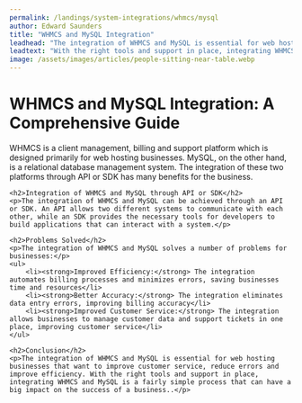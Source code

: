 ```yaml
---
permalink: /landings/system-integrations/whmcs/mysql
author: Edward Saunders
title: "WHMCS and MySQL Integration"
leadhead: "The integration of WHMCS and MySQL is essential for web hosting businesses that want to improve customer service, reduce errors and improve efficiency"
leadtext: "With the right tools and support in place, integrating WHMCS and MySQL is a fairly simple process that can have a big impact on the success of a business.."
image: /assets/images/articles/people-sitting-near-table.webp
---
```

<div class="arttext">	<h1>WHMCS and MySQL Integration: A Comprehensive Guide</h1>
	<p>WHMCS is a client management, billing and support platform which is designed primarily for web hosting businesses. MySQL, on the other hand, is a relational database management system. The integration of these two platforms through API or SDK has many benefits for the business.</p>
	
	<h2>Integration of WHMCS and MySQL through API or SDK</h2>
	<p>The integration of WHMCS and MySQL can be achieved through an API or SDK. An API allows two different systems to communicate with each other, while an SDK provides the necessary tools for developers to build applications that can interact with a system.</p>
	
	<h2>Problems Solved</h2>
	<p>The integration of WHMCS and MySQL solves a number of problems for businesses:</p>
	<ul>
		<li><strong>Improved Efficiency:</strong> The integration automates billing processes and minimizes errors, saving businesses time and resources</li>
		<li><strong>Better Accuracy:</strong> The integration eliminates data entry errors, improving billing accuracy</li>
		<li><strong>Improved Customer Service:</strong> The integration allows businesses to manage customer data and support tickets in one place, improving customer service</li>
	</ul>
	
	<h2>Conclusion</h2>
	<p>The integration of WHMCS and MySQL is essential for web hosting businesses that want to improve customer service, reduce errors and improve efficiency. With the right tools and support in place, integrating WHMCS and MySQL is a fairly simple process that can have a big impact on the success of a business..</p>
</div>